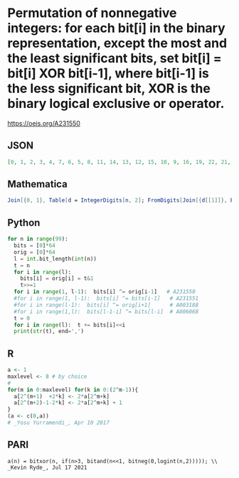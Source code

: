 # Permutation of nonnegative integers: for each bit\[i\] in the binary representation, except the most and the least significant bits, set bit\[i\] \= bit\[i\] XOR bit\[i\-1\], where bit\[i\-1\] is the less significant bit, XOR is the binary logical exclusive or operator\.
https://oeis.org/A231550
## JSON
```JSON
[0, 1, 2, 3, 4, 7, 6, 5, 8, 11, 14, 13, 12, 15, 10, 9, 16, 19, 22, 21, 28, 31, 26, 25, 24, 27, 30, 29, 20, 23, 18, 17, 32, 35, 38, 37, 44, 47, 42, 41, 56, 59, 62, 61, 52, 55, 50, 49, 48, 51, 54, 53, 60, 63, 58, 57, 40, 43, 46, 45, 36, 39, 34, 33, 64, 67, 70, 69, 76]
```
## Mathematica
```Mathematica
Join[{0, 1}, Table[d = IntegerDigits[n, 2]; FromDigits[Join[{d[[1]]}, BitXor[Most@Rest@d, Rest@Rest@d], {d[[-1]]}], 2], {n, 2, 68}]] (* _Ivan Neretin_, Dec 28 2016 *)
```
## Python
```Python
for n in range(99):
  bits = [0]*64
  orig = [0]*64
  l = int.bit_length(int(n))
  t = n
  for i in range(l):
    bits[i] = orig[i] = t&1
    t>>=1
  for i in range(1, l-1):  bits[i] ^= orig[i-1]   # A231550
  #for i in range(1, l-1):  bits[i] ^= bits[i-1]   # A231551
  #for i in range(l-1):  bits[i] ^= orig[i+1]      # A003188
  #for i in range(1,l):  bits[l-1-i] ^= bits[l-i]  # A006068
  t = 0
  for i in range(l):  t += bits[i]<<i
  print(str(t), end=',')
```
## R
```R
a <- 1
maxlevel <- 8 # by choice
#
for(m in 0:maxlevel) for(k in 0:(2^m-1)){
  a[2^(m+1)  +2*k] <- 2*a[2^m+k]
  a[2^(m+2)-1-2*k] <- 2*a[2^m+k] + 1
}
(a <- c(0,a))
# _Yosu Yurramendi_, Apr 10 2017
```
## PARI
```PARI
a(n) = bitxor(n, if(n>3, bitand(n<<1, bitneg(0,logint(n,2))))); \\ _Kevin Ryde_, Jul 17 2021
```

